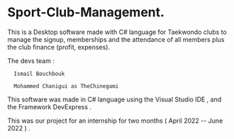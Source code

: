 # Sport-Club-Management.

This is a Desktop software made with C# language for Taekwondo clubs to manage the signup, 
memberships and the attendance of all members plus the club finance (profit, 
expenses).
 
The devs team :

      Ismail Bouchbouk 

      Mohammed Chanigui as TheChinegami
      
This software was made in C# language using the Visual Studio IDE , and the Framework DevExpress .

This was our project for an internship for two months ( April 2022 -- June 2022 ) .

